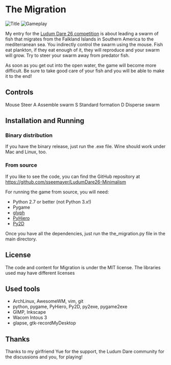 # The Migration

![Title](http://imgur.com/UREEGKp)  ![Gameplay](http://imgur.com/unl4vMp)

My entry for the [Ludum Dare 26 competition](http://www.ludumdare.com/compo/) is about leading a swarm of fish that migrates from the Falkland Islands in Southern America to the mediterranean sea. You indirectly control the swarm using the mouse. Fish eat plankton, if they eat enough of it, they will reproduce and your swarm will grow. Try to steer your swarm away from predator fish. 

As soon as you get out into the open water, the game will become more difficult. Be sure to take good care of your fish and you will be able to make it to the end!

## Controls

  Mouse   Steer
  A       Assemble swarm
  S       Standard formation
  D       Disperse swarm

## Installation and Running

### Binary distribution
If you have the binary release, just run the .exe file. Wine should work under Mac and Linux, too. 

### From source
If you like to see the code, you can find the GitHub repository at https://github.com/sseemayer/LudumDare26-Minimalism

For running the game from source, you will need:

  * Python 2.7 or better (not Python 3.x!)
  * Pygame
  * [glyph](http://code.google.com/p/glyph/)
  * [PyHiero](https://github.com/sseemayer/PyHiero)
  * [Py2D](https://github.com/sseemayer/Py2D)

Once you have all the dependencies, just run the the_migration.py file in the main directory.


## License
The code and content for Migration is under the MIT license. The libraries used may have different licenses

## Used tools

  * ArchLinux, AwesomeWM, vim, git
  * python, pygame, PyHiero, Py2D, py2exe, pygame2exe
  * GIMP, Inkscape
  * Wacom Intous 3
  * glapse, gtk-recordMyDesktop

## Thanks
Thanks to my girlfriend Yue for the support, the Ludum Dare community for the discussions and you, for playing!

